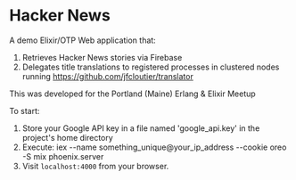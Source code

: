 Hacker News
===========

A demo Elixir/OTP Web application that:

1. Retrieves Hacker News stories via Firebase
2. Delegates title translations to registered processes in clustered nodes running https://github.com/jfcloutier/translator

This was developed for the Portland (Maine) Erlang & Elixir Meetup 

To start:

1. Store your Google API key in a file named 'google_api.key' in the project's home directory
2. Execute: iex --name something_unique@your_ip_address --cookie oreo -S mix phoenix.server
3. Visit `localhost:4000` from your browser.
